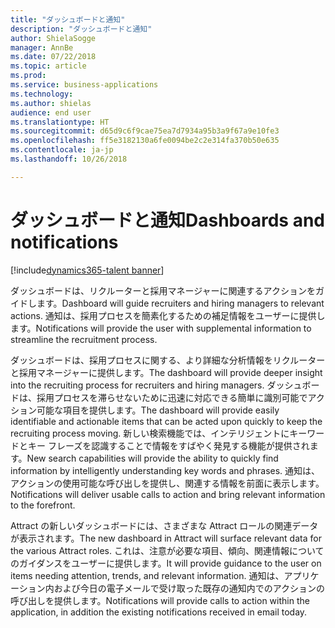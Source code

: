 ```yaml
---
title: "ダッシュボードと通知"
description: "ダッシュボードと通知"
author: ShielaSogge
manager: AnnBe
ms.date: 07/22/2018
ms.topic: article
ms.prod: 
ms.service: business-applications
ms.technology: 
ms.author: shielas
audience: end user
ms.translationtype: HT
ms.sourcegitcommit: d65d9c6f9cae75ea7d7934a95b3a9f67a9e10fe3
ms.openlocfilehash: ff5e3182130a6fe0094be2c2e314fa370b50e635
ms.contentlocale: ja-jp
ms.lasthandoff: 10/26/2018

---
```


# <a name="dashboards-and-notifications"></a><span data-ttu-id="b6ce6-103">ダッシュボードと通知</span><span class="sxs-lookup"><span data-stu-id="b6ce6-103">Dashboards and notifications</span></span>

[!include[dynamics365-talent banner](../../includes/dynamics365-talent.md)]

<span data-ttu-id="b6ce6-104">ダッシュボードは、リクルーターと採用マネージャーに関連するアクションをガイドします。</span><span class="sxs-lookup"><span data-stu-id="b6ce6-104">Dashboard will guide recruiters and hiring managers to relevant actions.</span></span> <span data-ttu-id="b6ce6-105">通知は、採用プロセスを簡素化するための補足情報をユーザーに提供します。</span><span class="sxs-lookup"><span data-stu-id="b6ce6-105">Notifications will provide the user with supplemental information to streamline the recruitment process.</span></span>

<span data-ttu-id="b6ce6-106">ダッシュボードは、採用プロセスに関する、より詳細な分析情報をリクルーターと採用マネージャーに提供します。</span><span class="sxs-lookup"><span data-stu-id="b6ce6-106">The dashboard will provide deeper insight into the recruiting process for recruiters and hiring managers.</span></span> <span data-ttu-id="b6ce6-107">ダッシュボードは、採用プロセスを滞らせないために迅速に対応できる簡単に識別可能でアクション可能な項目を提供します。</span><span class="sxs-lookup"><span data-stu-id="b6ce6-107">The dashboard will provide easily identifiable and actionable items that can be acted upon quickly to keep the recruiting process moving.</span></span> <span data-ttu-id="b6ce6-108">新しい検索機能では、インテリジェントにキーワードとキー フレーズを認識することで情報をすばやく発見する機能が提供されます。</span><span class="sxs-lookup"><span data-stu-id="b6ce6-108">New search capabilities will provide the ability to quickly find information by intelligently understanding key words and phrases.</span></span>
<span data-ttu-id="b6ce6-109">通知は、アクションの使用可能な呼び出しを提供し、関連する情報を前面に表示します。</span><span class="sxs-lookup"><span data-stu-id="b6ce6-109">Notifications will deliver usable calls to action and bring relevant information to the forefront.</span></span>

<span data-ttu-id="b6ce6-110">Attract の新しいダッシュボードには、さまざまな Attract ロールの関連データが表示されます。</span><span class="sxs-lookup"><span data-stu-id="b6ce6-110">The new dashboard in Attract will surface relevant data for the various Attract roles.</span></span> <span data-ttu-id="b6ce6-111">これは、注意が必要な項目、傾向、関連情報についてのガイダンスをユーザーに提供します。</span><span class="sxs-lookup"><span data-stu-id="b6ce6-111">It will provide guidance to the user on items needing attention, trends, and relevant information.</span></span> <span data-ttu-id="b6ce6-112">通知は、アプリケーション内および今日の電子メールで受け取った既存の通知内でのアクションの呼び出しを提供します。</span><span class="sxs-lookup"><span data-stu-id="b6ce6-112">Notifications will provide calls to action within the application, in addition the existing notifications received in email today.</span></span>

<!--
## Who uses this feature
This feature is mainly used by recruiters and hiring managers within an
organization.
## Availability
Cloud
## Regional availability
Global
-->

